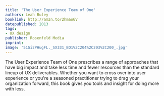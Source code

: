 ```yaml
---
title: 'The User Experience Team of One'
authors: Leah Buley
booklink: http://amzn.to/2hmao6V
datepublished: 2013
tags:
- UX design
publisher: Rosenfeld Media
imprint: 
image: '51Gi2PHugFL._SX331_BO1%2C204%2C203%2C200_.jpg'
---
```


The User Experience Team of One prescribes a range of approaches that have big impact and take less time and fewer resources than the standard lineup of UX deliverables. Whether you want to cross over into user experience or you're a seasoned practitioner trying to drag your organization forward, this book gives you tools and insight for doing more with less.